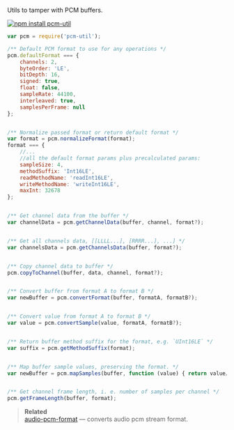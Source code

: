 Utils to tamper with PCM buffers.


[![npm install pcm-util](https://nodei.co/npm/pcm-util.png?mini=true)](https://npmjs.org/package/pcm-util/)


```js
var pcm = require('pcm-util');

/** Default PCM format to use for any operations */
pcm.defaultFormat === {
	channels: 2,
	byteOrder: 'LE',
	bitDepth: 16,
	signed: true,
	float: false,
	sampleRate: 44100,
	interleaved: true,
	samplesPerFrame: null
};


/** Normalize passed format or return default format */
var format = pcm.normalizeFormat(format);
format === {
	//...
	//all the default format params plus precalculated params:
	sampleSize: 4,
	methodSuffix: 'Int16LE',
	readMethodName: 'readInt16LE',
	writeMethodName: 'writeInt16LE',
	maxInt: 32678
};


/** Get channel data from the buffer */
var channelData = pcm.getChannelData(buffer, channel, format?);


/** Get all channels data, [[LLLL...], [RRRR...], ...] */
var channelsData = pcm.getChannelsData(buffer, format?);


/** Copy channel data to buffer */
pcm.copyToChannel(buffer, data, channel, format?);


/** Convert buffer from format A to format B */
var newBuffer = pcm.convertFormat(buffer, formatA, formatB?);


/** Convert value from format A to format B */
var value = pcm.convertSample(value, formatA, formatB?);


/** Return buffer method suffix for the format, e.g. `UInt16LE` */
var suffix = pcm.getMethodSuffix(format);


/** Map buffer sample values, preserving the format. */
var newBuffer = pcm.mapSamples(buffer, function (value) { return value/2 }, format?);


/** Get channel frame length, i. e. number of samples per channel */
pcm.getFrameLength(buffer, format);
```

> **Related**<br/>
> [audio-pcm-format](https://npmjs.org/package/audio-pcm-format) — converts audio pcm stream format.